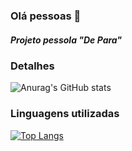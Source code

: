 ### Olá pessoas 👋

##### Projeto pessola "De Para"

### Detalhes

![Anurag's GitHub stats](https://github-readme-stats.vercel.app/api?username=aldosds&show_icons=true&theme=merko)

### Linguagens utilizadas

[![Top Langs](https://github-readme-stats.vercel.app/api/top-langs/?username=aldosds&layout=compact)](https://github.com/anuraghazra/github-readme-stats)
